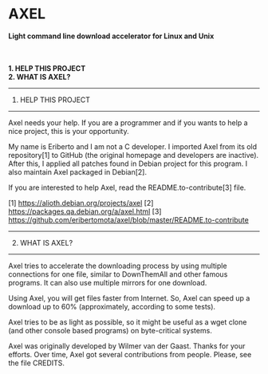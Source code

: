 # AXEL
**Light command line download accelerator for Linux and Unix**


<br><br>
**1. HELP THIS PROJECT**<br>
**2. WHAT IS AXEL?**



--------------------
1. HELP THIS PROJECT
--------------------

Axel needs your help. If you are a programmer and if you wants to
help a nice project, this is your opportunity.

My name is Eriberto and I am not a C developer. I imported Axel from
its old repository[1] to GitHub (the original homepage and developers
are inactive). After this, I applied all patches found in Debian project
for this program. I also maintain Axel packaged in Debian[2].

If you are interested to help Axel, read the README.to-contribute[3] file.

[1] https://alioth.debian.org/projects/axel
[2] https://packages.qa.debian.org/a/axel.html
[3] https://github.com/eribertomota/axel/blob/master/README.to-contribute


----------------
2. WHAT IS AXEL?
----------------

Axel tries to accelerate the downloading process by using multiple
connections for one file, similar to DownThemAll and other famous
programs. It can also use multiple mirrors for one download.

Using Axel, you will get files faster from Internet. So, Axel can
speed up a download up to 60% (approximately, according to some tests).

Axel tries to be as light as possible, so it might be useful as a
wget clone (and other console based programs) on byte-critical systems.

Axel was originally developed by Wilmer van der Gaast. Thanks for your
efforts. Over time, Axel got several contributions from people. Please,
see the file CREDITS.
